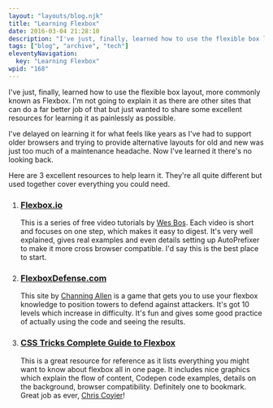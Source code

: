 ```yaml
---
layout: "layouts/blog.njk"
title: "Learning Flexbox"
date: 2016-03-04 21:28:10
description: "I've just, finally, learned how to use the flexible box layout, more commonly known as Flexbox"
tags: ["blog", "archive", "tech"]
eleventyNavigation:
  key: "Learning Flexbox"
wpid: "168"
---
```


I've just, finally, learned how to use the flexible box layout, more commonly known as Flexbox. I'm not going to explain it as there are other sites that can do a far better job of that but just wanted to share some excellent resources for learning it as painlessly as possible.

I've delayed on learning it for what feels like years as I've had to support older browsers and trying to provide alternative layouts for old and new was just too much of a maintenance headache. Now I've learned it there's no looking back.

Here are 3 excellent resources to help learn it. They're all quite different but used together cover everything you could need.

<ol>
	<li>
<h3><a href="https://flexbox.io/" target="_blank">Flexbox.io</a></h3>
This is a series of free video tutorials by <a href="https://twitter.com/wesbos" target="_blank">Wes Bos</a>. Each video is short and focuses on one step, which makes it easy to digest. It's very well explained, gives real examples and even details setting up AutoPrefixer to make it more cross browser compatible. I'd say this is the best place to start.</li>
	<li>
<h3><a href="https://www.flexboxdefense.com/" target="_blank">FlexboxDefense.com</a></h3>
This site by <a href="https://twitter.com/ChanningAllen" target="_blank">Channing Allen</a> is a game that gets you to use your flexbox knowledge to position towers to defend against attackers. It's got 10 levels which increase in difficulty. It's fun and gives some good practice of actually using the code and seeing the results.</li>
	<li>
<h3><a href="https://css-tricks.com/snippets/css/a-guide-to-flexbox/" target="_blank">CSS Tricks Complete Guide to Flexbox</a></h3>
This is a great resource for reference as it lists everything you might want to know about flexbox all in one page. It includes nice graphics which explain the flow of content, Codepen code examples, details on the background, browser compatibility. Definitely one to bookmark. Great job as ever, <a href="https://twitter.com/chriscoyier" target="_blank">Chris Coyier</a>!</li>
</ol>
